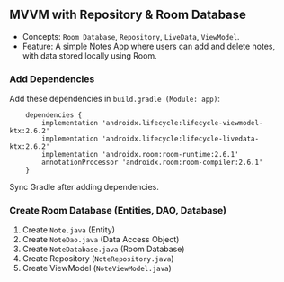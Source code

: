 ## MVVM with Repository & Room Database

* Concepts: ```Room Database```, ```Repository```, ```LiveData```, ```ViewModel```.
* Feature: A simple Notes App where users can add and delete notes, with data stored locally using Room.

### Add Dependencies

Add these dependencies in ```build.gradle (Module: app)```:

```
    dependencies {
        implementation 'androidx.lifecycle:lifecycle-viewmodel-ktx:2.6.2'
        implementation 'androidx.lifecycle:lifecycle-livedata-ktx:2.6.2'
        implementation 'androidx.room:room-runtime:2.6.1'
        annotationProcessor 'androidx.room:room-compiler:2.6.1'
    }
```

Sync Gradle after adding dependencies.


### Create Room Database (Entities, DAO, Database)
1. Create ```Note.java``` (Entity)
2. Create ```NoteDao.java``` (Data Access Object)
3. Create ```NoteDatabase.java``` (Room Database)
4. Create Repository (```NoteRepository.java```)
5. Create ViewModel (```NoteViewModel.java```)